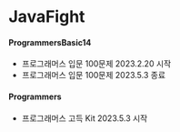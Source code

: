 # JavaFight

#### ProgrammersBasic14
* 프로그래머스 입문 100문제 2023.2.20 시작
* 프로그래머스 입문 100문제 2023.5.3 종료


#### Programmers
* 프로그래머스 고득 Kit 2023.5.3 시작
